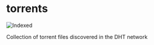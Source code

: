 torrents 
========
![Indexed](https://img.shields.io/badge/indexed-215559-blue)

Collection of torrent files discovered in the DHT network
